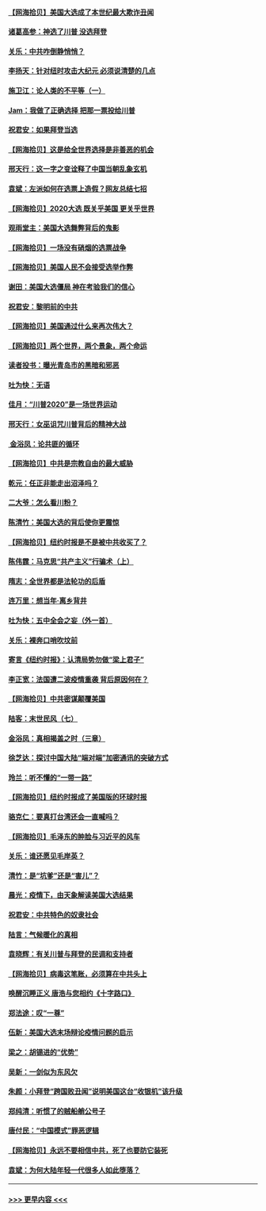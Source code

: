 #### [【网海拾贝】美国大选成了本世纪最大欺诈丑闻](../pages/nsc993/n12538029.md?t=11101802) 
#### [诸葛高参：神选了川普 没选拜登](../pages/nsc993/n12537664.md?t=11101802) 
#### [关乐：中共咋倒静悄悄？](../pages/nsc993/n12537615.md?t=11101802) 
#### [李扬天：针对纽时攻击大纪元 必须说清楚的几点](../pages/nsc993/n12536001.md?t=11101802) 
#### [施卫江：论人类的不平等（一）](../pages/nsc993/n12535700.md?t=11101802) 
#### [Jam：我做了正确选择 把那一票投给川普](../pages/nsc993/n12535743.md?t=11101802) 
#### [祝君安：如果拜登当选](../pages/nsc993/n12535726.md?t=11101802) 
#### [【网海拾贝】这是给全世界选择是非善恶的机会](../pages/nsc993/n12535061.md?t=11101802) 
#### [邢天行：这一字之变诠释了中国当朝乱象玄机](../pages/nsc993/n12533446.md?t=11101802) 
#### [袁斌：左派如何在选票上造假？网友总结七招](../pages/nsc993/n12533180.md?t=11101802) 
#### [【网海拾贝】2020大选 既关乎美国 更关乎世界](../pages/nsc993/n12533161.md?t=11101802) 
#### [观雨堂主：美国大选舞弊背后的鬼影](../pages/nsc993/n12533153.md?t=11101802) 
#### [【网海拾贝】一场没有硝烟的选票战争](../pages/nsc993/n12531883.md?t=11101802) 
#### [【网海拾贝】美国人民不会接受选举作弊](../pages/nsc993/n12528850.md?t=11101802) 
#### [谢田：美国大选僵局 神在考验我们的信心](../pages/nsc993/n12527932.md?t=11101802) 
#### [祝君安：黎明前的中共](../pages/nsc993/n12524071.md?t=11101802) 
#### [【网海拾贝】美国通过什么来再次伟大？](../pages/nsc993/n12523844.md?t=11101802) 
#### [【网海拾贝】两个世界，两个景象，两个命运](../pages/nsc993/n12521419.md?t=11101802) 
#### [读者投书：曝光青岛市的黑暗和邪恶](../pages/nsc993/n12520988.md?t=11101802) 
#### [吐为快：无语](../pages/nsc993/n12518588.md?t=11101802) 
#### [佳月：“川普2020”是一场世界运动](../pages/nsc993/n12518581.md?t=11101802) 
#### [邢天行：女巫诅咒川普背后的精神大战](../pages/nsc993/n12517257.md?t=11101802) 
#### [ 金浴凤：论共匪的循环](../pages/nsc993/n12517133.md?t=11101802) 
#### [【网海拾贝】中共是宗教自由的最大威胁](../pages/nsc993/n12516879.md?t=11101802) 
#### [乾元：任正非能走出沼泽吗？](../pages/nsc993/n12515831.md?t=11101802) 
#### [二大爷：怎么看川粉？](../pages/nsc993/n12515820.md?t=11101802) 
#### [陈清竹：美国大选的背后使你更震惊](../pages/nsc993/n12515589.md?t=11101802) 
#### [【网海拾贝】纽约时报是不是被中共收买了？](../pages/nsc993/n12515122.md?t=11101802) 
#### [陈伟霆：马克思“共产主义”行骗术（上）](../pages/nsc993/n12510217.md?t=11101802) 
#### [隋志：全世界都是法轮功的后盾](../pages/nsc993/n12510636.md?t=11101802) 
#### [连万里：想当年‧离乡背井](../pages/nsc993/n12510623.md?t=11101802) 
#### [吐为快：五中全会之妄（外一首）](../pages/nsc993/n12510470.md?t=11101802) 
#### [关乐：裸奔口哨吹坟前](../pages/nsc993/n12510403.md?t=11101802) 
#### [寄言《纽约时报》：认清局势勿做“梁上君子”](../pages/nsc993/n12510042.md?t=11101802) 
#### [李正宽：法国遭二波疫情重袭 背后原因何在？](../pages/nsc993/n12509971.md?t=11101802) 
#### [【网海拾贝】中共密谋颠覆美国](../pages/nsc993/n12509816.md?t=11101802) 
#### [陆客：末世民风（七）](../pages/nsc993/n12507822.md?t=11101802) 
#### [金浴凤：真相揭盖之时（三章）](../pages/nsc993/n12507804.md?t=11101802) 
#### [徐芝达：探讨中国大陆“端对端”加密通讯的突破方式](../pages/nsc993/n12507682.md?t=11101802) 
#### [玲兰：听不懂的“一带一路”](../pages/nsc993/n12507669.md?t=11101802) 
#### [【网海拾贝】纽约时报成了美国版的环球时报](../pages/nsc993/n12507053.md?t=11101802) 
#### [骆克仁：要真打台湾还会一直喊吗？](../pages/nsc993/n12506843.md?t=11101802) 
#### [【网海拾贝】毛泽东的肿脸与习近平的风车](../pages/nsc993/n12504537.md?t=11101802) 
#### [关乐：谁还愿见毛岸英？](../pages/nsc993/n12503866.md?t=11101802) 
#### [清竹：是“坑爹”还是“害儿”？](../pages/nsc993/n12503034.md?t=11101802) 
#### [晨光：疫情下，由天象解读美国大选结果](../pages/nsc993/n12502536.md?t=11101802) 
#### [祝君安：中共特色的奴隶社会](../pages/nsc993/n12501529.md?t=11101802) 
#### [陆言：气候暖化的真相](../pages/nsc993/n12501183.md?t=11101802) 
#### [袁晓辉：有关川普与拜登的民调和支持者](../pages/nsc993/n12500433.md?t=11101802) 
#### [【网海拾贝】病毒这笔账，必须算在中共头上](../pages/nsc993/n12500320.md?t=11101802) 
#### [唤醒沉睡正义 唐浩与您相约《十字路口》](../pages/nsc993/n12497980.md?t=11101802) 
#### [郑法途：叹“一尊”](../pages/nsc993/n12498837.md?t=11101802) 
#### [伍新：美国大选末场辩论疫情问题的启示](../pages/nsc993/n12498829.md?t=11101802) 
#### [梁之：胡锡进的“优势”](../pages/nsc993/n12498780.md?t=11101802) 
#### [吴新：一剑似为东风欠](../pages/nsc993/n12498772.md?t=11101802) 
#### [朱颜：小拜登“跨国败丑闻”说明美国这台“收银机”该升级](../pages/nsc993/n12498731.md?t=11101802) 
#### [郑纯清：听惯了的贼船艄公号子](../pages/nsc993/n12498721.md?t=11101802) 
#### [唐付民：“中国模式”罪恶逻辑](../pages/nsc993/n12498310.md?t=11101802) 
#### [【网海拾贝】永远不要相信中共，死了也要防它装死](../pages/nsc993/n12498162.md?t=11101802) 
#### [袁斌：为何大陆年轻一代很多人如此堕落？](../pages/nsc993/n12495696.md?t=11101802) 

----
#### [ >>> 更早内容 <<< ](../indexes/nsc993-earlier.md)
